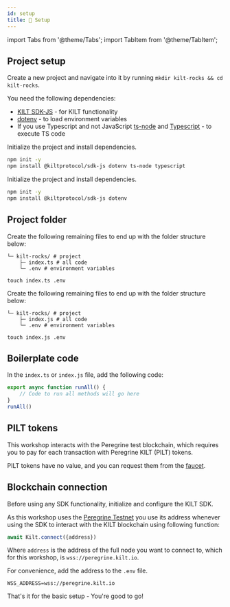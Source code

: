 ```yaml
---
id: setup
title: 🎒 Setup
---
```


import Tabs from '@theme/Tabs';
import TabItem from '@theme/TabItem';

## Project setup

Create a new project and navigate into it by running `mkdir kilt-rocks && cd kilt-rocks`.

You need the following dependencies:

-   [KILT SDK-JS](https://github.com/KILTprotocol/sdk-js#readme) - for KILT functionality
-   [dotenv](https://github.com/motdotla/dotenv#readme) - to load environment variables
-   If you use Typescript and not JavaScript [ts-node](https://www.npmjs.com/package/ts-node) and [Typescript](https://www.typescriptlang.org/) - to execute TS code

<Tabs groupId="ts-js-choice">
  <TabItem value='ts' label='Typescript' default>

Initialize the project and install dependencies.

```bash npm2yarn
npm init -y
npm install @kiltprotocol/sdk-js dotenv ts-node typescript
```

  </TabItem>
  <TabItem value='js' label='Javascript' default>

Initialize the project and install dependencies.

```bash npm2yarn
npm init -y
npm install @kiltprotocol/sdk-js dotenv
```

  </TabItem>
</Tabs>

## Project folder

<Tabs groupId="ts-js-choice">
  <TabItem value='ts' label='Typescript' default>

Create the following remaining files to end up with the folder structure below:

```
└─ kilt-rocks/ # project
    ├─ index.ts # all code
    └─ .env # environment variables
```

```
touch index.ts .env
```

  </TabItem>
  <TabItem value='js' label='Javascript'>

Create the following remaining files to end up with the folder structure below:

```
└─ kilt-rocks/ # project
    ├─ index.js # all code
    └─ .env # environment variables
```

```
touch index.js .env
```

  </TabItem>
</Tabs>

## Boilerplate code

In the `index.ts` or `index.js` file, add the following code:

<TsJsBlock fileName="index">

```typescript
export async function runAll() {
    // Code to run all methods will go here
}
runAll()
```

</TsJsBlock>

## PILT tokens

This workshop interacts with the Peregrine test blockchain, which requires you to pay for each transaction with Peregrine KILT (PILT) tokens.

PILT tokens have no value, and you can request them from the [faucet](https://faucet.peregrine.kilt.io).

## Blockchain connection

Before using any SDK functionality, initialize and configure the KILT SDK.

As this workshop uses the [Peregrine Testnet](https://polkadot.js.org/apps/?rpc=wss%3A%2F%2Fperegrine.kilt.io%2Fparachain-public-ws%2F#/explorer) you use its address whenever using the SDK to interact with the KILT blockchain using following function:

```JavaScript
await Kilt.connect({address})
```

Where `address` is the address of the full node you want to connect to, which for this workshop, is `wss://peregrine.kilt.io`.

For convenience, add the address to the `.env` file.

```env title=".env"
WSS_ADDRESS=wss://peregrine.kilt.io
```

That's it for the basic setup - You're good to go!
